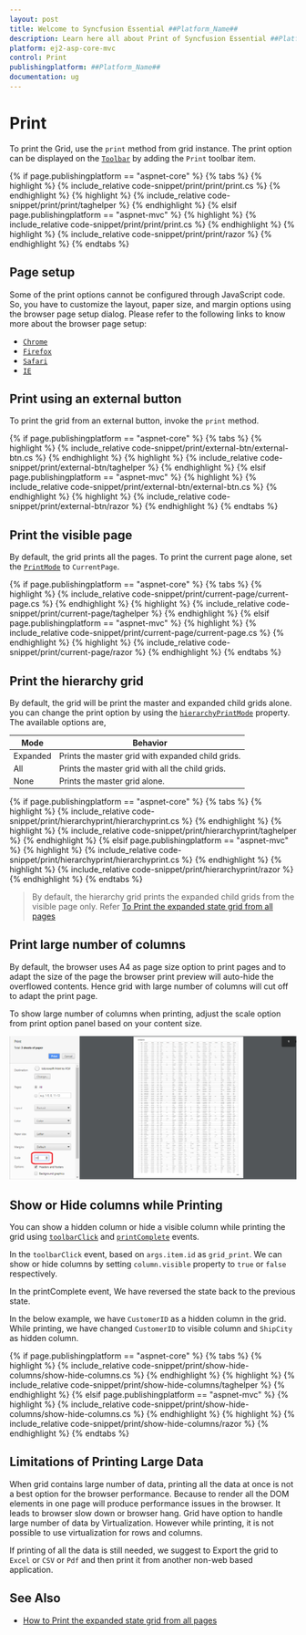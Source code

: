 ```yaml
---
layout: post
title: Welcome to Syncfusion Essential ##Platform_Name##
description: Learn here all about Print of Syncfusion Essential ##Platform_Name## widgets based on HTML5 and jQuery.
platform: ej2-asp-core-mvc
control: Print
publishingplatform: ##Platform_Name##
documentation: ug
---
```



# Print

To print the Grid, use the `print` method from grid instance. The print option can be displayed on the [`Toolbar`](https://help.syncfusion.com/cr/aspnetcore-js2/Syncfusion.EJ2.Grids.GridBuilder-1.html#Syncfusion_EJ2_Grids_GridBuilder_1_Toolbar_System_Object_) by adding the `Print` toolbar item.

{% if page.publishingplatform == "aspnet-core" %}
{% tabs %}
{% highlight %}
{% include_relative code-snippet/print/print/print.cs %}
{% endhighlight %}
{% highlight %}
{% include_relative code-snippet/print/print/taghelper %}
{% endhighlight %}
{% elsif page.publishingplatform == "aspnet-mvc" %}
{% highlight %} {% include_relative code-snippet/print/print/print.cs %}
{% endhighlight %}
{% highlight %}
{% include_relative code-snippet/print/print/razor %}
{% endhighlight %}
{% endtabs %}



## Page setup

Some of the print options cannot be configured through JavaScript code. So, you have to customize the layout, paper size, and margin options using the browser page setup dialog. Please refer to the following links to know more about the browser page setup:

* [`Chrome`](https://support.google.com/chrome/answer/1069693?hl=en&visit_id=1-636335333734668335-3165046395&rd=1)
* [`Firefox`](https://support.mozilla.org/en-US/kb/how-print-web-pages-firefox)
* [`Safari`](http://www.mintprintables.com/print-tips/adjust-margins-osx/)
* [`IE`](http://www.helpteaching.com/help/print/index.htm)

## Print using an external button

To print the grid from an external button, invoke the `print` method.

{% if page.publishingplatform == "aspnet-core" %}
{% tabs %}
{% highlight %}
{% include_relative code-snippet/print/external-btn/external-btn.cs %}
{% endhighlight %}
{% highlight %}
{% include_relative code-snippet/print/external-btn/taghelper %}
{% endhighlight %}
{% elsif page.publishingplatform == "aspnet-mvc" %}
{% highlight %} {% include_relative code-snippet/print/external-btn/external-btn.cs %}
{% endhighlight %}
{% highlight %}
{% include_relative code-snippet/print/external-btn/razor %}
{% endhighlight %}
{% endtabs %}



## Print the visible page

By default, the grid prints all the pages. To print the current page alone, set the [`PrintMode`](https://help.syncfusion.com/cr/aspnetcore-js2/Syncfusion.EJ2.Grids.GridBuilder-1.html#Syncfusion_EJ2_Grids_GridBuilder_1_PrintMode_Syncfusion_EJ2_Grids_PrintMode_) to `CurrentPage`.

{% if page.publishingplatform == "aspnet-core" %}
{% tabs %}
{% highlight %}
{% include_relative code-snippet/print/current-page/current-page.cs %}
{% endhighlight %}
{% highlight %}
{% include_relative code-snippet/print/current-page/taghelper %}
{% endhighlight %}
{% elsif page.publishingplatform == "aspnet-mvc" %}
{% highlight %} {% include_relative code-snippet/print/current-page/current-page.cs %}
{% endhighlight %}
{% highlight %}
{% include_relative code-snippet/print/current-page/razor %}
{% endhighlight %}
{% endtabs %}



## Print the hierarchy grid

By default, the grid will be print the master and expanded child grids alone. you can change the print option by using the [`hierarchyPrintMode`](https://help.syncfusion.com/cr/aspnetcore-js2/Syncfusion.EJ2.Grids.Grid.html#Syncfusion_EJ2_Grids_Grid_HierarchyPrintMode) property. The available options are,

| Mode     | Behavior    |
|----------|-------------|
| Expanded | Prints the master grid with expanded child grids. |
| All      | Prints the master grid with all the child grids. |
| None     | Prints the master grid alone. |

{% if page.publishingplatform == "aspnet-core" %}
{% tabs %}
{% highlight %}
{% include_relative code-snippet/print/hierarchyprint/hierarchyprint.cs %}
{% endhighlight %}
{% highlight %}
{% include_relative code-snippet/print/hierarchyprint/taghelper %}
{% endhighlight %}
{% elsif page.publishingplatform == "aspnet-mvc" %}
{% highlight %} {% include_relative code-snippet/print/hierarchyprint/hierarchyprint.cs %}
{% endhighlight %}
{% highlight %}
{% include_relative code-snippet/print/hierarchyprint/razor %}
{% endhighlight %}
{% endtabs %}



> By default, the hierarchy grid prints the expanded child grids from the visible page only. Refer [To Print the expanded state grid from all pages](./how-to.html#print-the-expanded-state-from-other-pages)

## Print large number of columns

By default, the browser uses A4 as page size option to print pages and to adapt the size of the page the browser print preview will auto-hide the overflowed contents. Hence grid with large number of columns will cut off to adapt the print page.

To show large number of columns when printing, adjust the scale option from print option panel based on your content size.

![Scale Option Setting](./images/print-preview.png)

## Show or Hide columns while Printing

You can show a hidden column or hide a visible column while printing the grid using [`toolbarClick`](https://help.syncfusion.com/cr/aspnetcore-js2/Syncfusion.EJ2.Grids.Grid.html#Syncfusion_EJ2_Grids_Grid_ToolbarClick) and [`printComplete`](https://help.syncfusion.com/cr/aspnetcore-js2/Syncfusion.EJ2.Grids.Grid.html#Syncfusion_EJ2_Grids_Grid_PrintComplete) events.

In the `toolbarClick` event, based on `args.item.id` as `grid_print`. We can show or hide columns by setting `column.visible` property to `true` or `false` respectively.

In the printComplete event, We have reversed the state back to the previous state.

In the below example, we have `CustomerID` as a hidden column in the grid. While printing, we have changed `CustomerID` to visible column and `ShipCity` as hidden column.

{% if page.publishingplatform == "aspnet-core" %}
{% tabs %}
{% highlight %}
{% include_relative code-snippet/print/show-hide-columns/show-hide-columns.cs %}
{% endhighlight %}
{% highlight %}
{% include_relative code-snippet/print/show-hide-columns/taghelper %}
{% endhighlight %}
{% elsif page.publishingplatform == "aspnet-mvc" %}
{% highlight %} {% include_relative code-snippet/print/show-hide-columns/show-hide-columns.cs %}
{% endhighlight %}
{% highlight %}
{% include_relative code-snippet/print/show-hide-columns/razor %}
{% endhighlight %}
{% endtabs %}



## Limitations of Printing Large Data

When grid contains large number of data, printing all the data at once is not a best option for the browser performance. Because to render all the DOM elements in one page will produce performance issues in the browser. It leads to browser slow down or browser hang. Grid have option to handle large number of data by Virtualization. However while printing, it is not possible to use virtualization for rows and columns.

If printing of all the data is still needed, we suggest to Export the grid to `Excel` or `CSV` or `Pdf` and then print it from another non-web based application.

## See Also

* [How to Print the expanded state grid from all pages](./how-to/print-the-expanded-state-from-other-pages)
